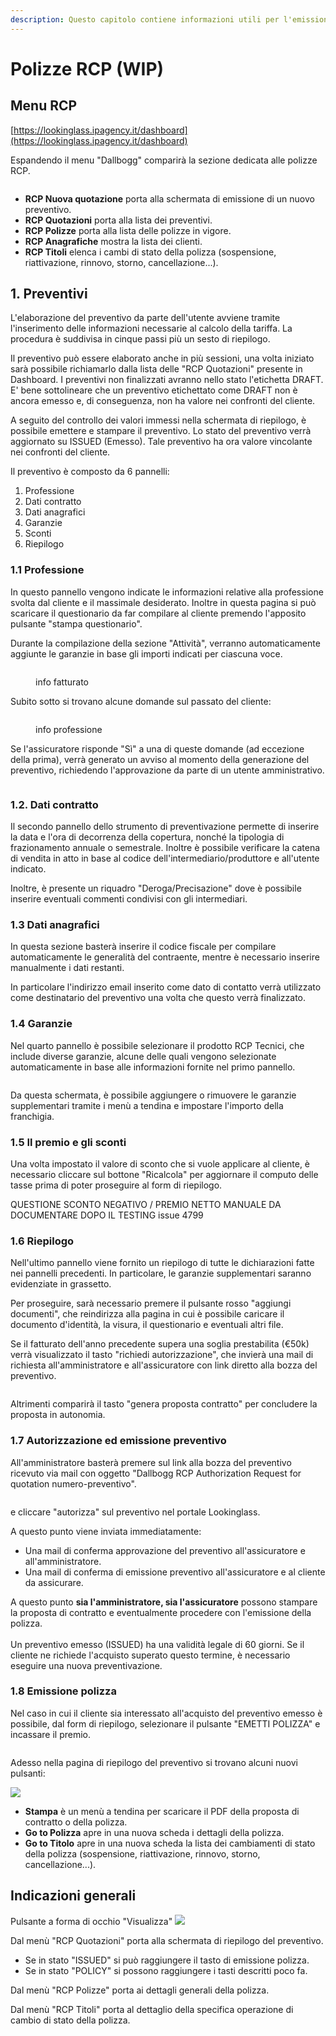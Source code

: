 ```yaml
---
description: Questo capitolo contiene informazioni utili per l'emissione dei preventivi RCP
---
```


# Polizze RCP (WIP)

## Menu RCP

[https://lookinglass.ipagency.it/dashboard](https://lookinglass.ipagency.it/dashboard)

Espandendo il menu "Dallbogg" comparirà la sezione dedicata alle polizze RCP.

<div align="left">

<figure><img src=".gitbook/assets/image (62).png" alt=""><figcaption></figcaption></figure>

</div>

* **RCP Nuova quotazione** porta alla schermata di emissione di un nuovo preventivo.
* **RCP Quotazioni** porta alla lista dei preventivi.
* **RCP Polizze** porta alla lista delle polizze in vigore.
* **RCP Anagrafiche** mostra la lista dei clienti.
* **RCP Titoli** elenca i cambi di stato della polizza (sospensione, riattivazione, rinnovo, storno, cancellazione...).

## 1. Preventivi

L'elaborazione del preventivo da parte dell'utente avviene tramite l'inserimento delle informazioni necessarie al calcolo della tariffa. La procedura è suddivisa in cinque passi più un sesto di riepilogo.&#x20;

Il preventivo può essere elaborato anche in più sessioni, una volta iniziato sarà possibile richiamarlo dalla lista delle "RCP Quotazioni" presente in Dashboard. I preventivi non finalizzati avranno nello stato l'etichetta DRAFT. E' bene sottolineare che un preventivo etichettato come DRAFT non è ancora emesso e, di conseguenza, non ha valore nei confronti del cliente.&#x20;

A seguito del controllo dei valori immessi nella schermata di riepilogo, è possibile emettere e stampare il preventivo. Lo stato del preventivo verrà aggiornato su ISSUED (Emesso). Tale preventivo ha ora valore vincolante nei confronti del cliente.&#x20;

Il preventivo è composto da 6 pannelli:

1. Professione
2. Dati contratto
3. Dati anagrafici
4. Garanzie
5. Sconti
6. Riepilogo

### 1.1 Professione

In questo pannello vengono indicate le informazioni relative alla professione svolta dal cliente e il massimale desiderato. Inoltre in questa pagina si può scaricare il questionario da far compilare al cliente premendo l'apposito pulsante "stampa questionario".

Durante la compilazione della sezione "Attività", verranno automaticamente aggiunte le garanzie in base gli importi indicati per ciascuna voce.

<figure><img src=".gitbook/assets/image (63).png" alt=""><figcaption><p>info fatturato</p></figcaption></figure>

Subito sotto si trovano alcune domande sul passato del cliente:

<figure><img src=".gitbook/assets/image (64).png" alt=""><figcaption><p>info professione</p></figcaption></figure>

Se l'assicuratore risponde "Sì" a una di queste domande (ad eccezione della prima), verrà generato un avviso al momento della generazione del preventivo, richiedendo l'approvazione da parte di un utente amministrativo.

<figure><img src=".gitbook/assets/image (66).png" alt=""><figcaption></figcaption></figure>

### 1.2. Dati contratto

Il secondo pannello dello strumento di preventivazione permette di inserire la data e l'ora di decorrenza della copertura, nonché la tipologia di frazionamento annuale o semestrale. Inoltre è possibile verificare la catena di vendita in atto in base al codice dell'intermediario/produttore e all'utente indicato.

Inoltre, è presente un riquadro "Deroga/Precisazione" dove è possibile inserire eventuali commenti condivisi con gli intermediari.



### 1.3 Dati anagrafici

In questa sezione basterà inserire il codice fiscale per compilare automaticamente le generalità del contraente, mentre è necessario inserire manualmente i dati restanti.

In particolare l'indirizzo email inserito come dato di contatto verrà utilizzato come destinatario del preventivo una volta che questo verrà finalizzato.&#x20;

### 1.4 Garanzie

Nel quarto pannello è possibile selezionare il prodotto RCP Tecnici, che include diverse garanzie, alcune delle quali vengono selezionate automaticamente in base alle informazioni fornite nel primo pannello.

<figure><img src=".gitbook/assets/image (65).png" alt=""><figcaption></figcaption></figure>

Da questa schermata, è possibile aggiungere o rimuovere le garanzie supplementari tramite i menù a tendina e impostare l'importo della franchigia.

### 1.5 Il premio e gli sconti

Una volta impostato il valore di sconto che si vuole applicare al cliente, è necessario cliccare sul bottone "Ricalcola" per aggiornare il computo delle tasse prima di poter proseguire al form di riepilogo.

QUESTIONE SCONTO NEGATIVO / PREMIO NETTO MANUALE DA DOCUMENTARE DOPO IL TESTING issue 4799

### 1.6 Riepilogo

Nell'ultimo pannello viene fornito un riepilogo di tutte le dichiarazioni fatte nei pannelli precedenti. In particolare, le garanzie supplementari saranno evidenziate in grassetto.

Per proseguire, sarà necessario premere il pulsante rosso "aggiungi documenti", che reindirizza alla pagina in cui è possibile caricare il documento d'identità, la visura, il questionario e eventuali altri file.

Se il fatturato dell'anno precedente supera una soglia prestabilita (€50k) verrà visualizzato il tasto "richiedi autorizzazione", che invierà una mail di richiesta all'amministratore e all'assicuratore con link diretto alla bozza del preventivo.

<figure><img src=".gitbook/assets/image (68).png" alt=""><figcaption></figcaption></figure>

Altrimenti comparirà il tasto "genera proposta contratto" per concludere la proposta in autonomia.



### 1.7 Autorizzazione ed emissione preventivo

All'amministratore basterà premere sul link alla bozza del preventivo ricevuto via mail con oggetto "Dallbogg RCP Authorization Request for quotation numero-preventivo".

<figure><img src=".gitbook/assets/image (70).png" alt=""><figcaption></figcaption></figure>

e cliccare "autorizza" sul preventivo nel portale Lookinglass.

A questo punto viene inviata immediatamente:

* Una mail di conferma approvazione del preventivo all'assicuratore e all'amministratore.
* Una mail di conferma di emissione preventivo all'assicuratore e al cliente da assicurare.

A questo punto **sia l'amministratore, sia l'assicuratore** possono stampare la proposta di contratto e eventualmente procedere con l'emissione della polizza.\
\
Un preventivo emesso (ISSUED) ha una validità legale di 60 giorni. Se il cliente ne richiede l'acquisto superato questo termine, è necessario eseguire una nuova preventivazione.

### 1.8 Emissione polizza

Nel caso in cui il cliente sia interessato all'acquisto del preventivo emesso è possibile, dal form di riepilogo, selezionare il pulsante "EMETTI POLIZZA" e incassare il premio.

<figure><img src=".gitbook/assets/image.png" alt=""><figcaption></figcaption></figure>

Adesso nella pagina di riepilogo del preventivo si trovano alcuni nuovi pulsanti:

![](<.gitbook/assets/image (1).png>)

* **Stampa** è un menù a tendina per scaricare il PDF della proposta di contratto o della polizza.
* **Go to Polizza** apre in una nuova scheda i dettagli della polizza.
* **Go to Titolo** apre in una nuova scheda la lista dei cambiamenti di stato della polizza (sospensione, riattivazione, rinnovo, storno, cancellazione...).

## Indicazioni generali

Pulsante a forma di occhio "Visualizza" ![](<.gitbook/assets/Screenshot (255).png>)

Dal menù "RCP Quotazioni" porta alla schermata di riepilogo del preventivo.

* Se in stato "ISSUED" si può raggiungere il tasto di emissione polizza.
* Se in stato "POLICY" si possono raggiungere i tasti descritti poco fa.

Dal menù "RCP Polizze" porta ai dettagli generali della polizza.

Dal menù "RCP Titoli" porta al dettaglio della specifica operazione di cambio di stato della polizza.



